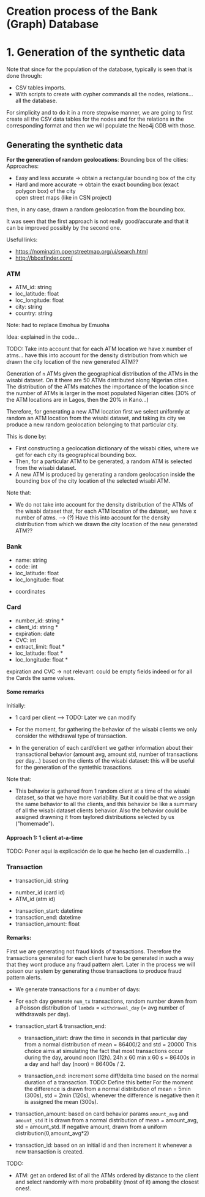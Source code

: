 
# Creation process of the Bank (Graph) Database

# 1. Generation of the synthetic data

Note that since for the population of the database, typically is seen that is done through:
- CSV tables imports.
- With scripts to create with cypher commands all the nodes, relations... all the database.

For simplicity and to do it in a more stepwise manner, we are going to first create all the CSV data tables for the nodes and for the relations in the corresponding format and then we will populate the Neo4j GDB with those.

## Generating the synthetic data

**For the generation of random geolocations**:
Bounding box of the cities:
Approaches:
 - Easy and less accurate -> obtain a rectangular bounding box of the city  
 - Hard and more accurate -> obtain the exact bounding box (exact polygon box) of the city  
   open street maps (like in CSN project)
 
then, in any case, drawn a random geolocation from the bounding box.

It was seen that the first approach is not really good/accurate and that it can be improved
possibly by the second one.

Useful links:

- https://nominatim.openstreetmap.org/ui/search.html
- http://bboxfinder.com/ 


### ATM

- ATM_id: string
- loc_latitude: float
- loc_longitude: float
- city: string
- country: string

Note: had to replace Emohua by Emuoha 

Idea: explained in the code...

TODO: Take into account that for each ATM location we have x number of atms... have this into account for the density distribution 
from which we drawn the city location of the new generated ATM??

Generation of `n` ATMs given the geographical distribution of the ATMs in the wisabi dataset. On it there are 50 ATMs distributed along Nigerian cities. The distribution of the ATMs matches the importance of the location since the number of ATMs is larger in the most populated Nigerian cities (30% of the ATM locations are in Lagos, then the 20% in Kano...)

Therefore, for generating a new ATM location first we select uniformly at random an ATM location from the wisabi dataset, and taking its city we produce a new random geolocation belonging to that particular city. 

This is done by:
- First constructing a geolocation dictionary of the wisabi cities, where we get for each city its geographical bounding box. 
- Then, for a particular ATM to be generated, a random ATM is selected from the wisabi dataset.
- A new ATM is produced by generating a random geolocation inside the bounding box of the city location of the selected wisabi ATM.

Note that: 

- We do not take into account for the density distribution of the ATMs of the wisabi dataset that, for each ATM location of the dataset, we have x number of atms.
--> (?) Have this into account for the density distribution from which we drawn the city location of the new generated ATM??

### Bank

- name: string
- code: int
- loc_latitude: float
- loc_longitude: float

* coordinates

### Card

- number_id: string * 
- client_id: string * 
- expiration: date
- CVC: int
- extract_limit: float * 
- loc_latitude: float * 
- loc_longitude: float *

expiration and CVC -> not relevant: could be empty fields indeed or for all the Cards the same values.

#### Some remarks

Initially:
- 1 card per client --> TODO: Later we can modify

- For the moment, for gathering the behavior of the wisabi clients we only consider the withdrawal type of transaction.

- In the generation of each card/client we gather information about their
transactional behavior (amount avg, amount std, number of transactions per day...) based on the clients of the wisabi dataset: this will be useful for the generation of the syntethic trasactions.

Note that:
  - This behavior is gathered from 1 random client at a time of the wisabi dataset, so that we have more variability. But it could be that we assign the same behavior to all the clients, and this behavior be like a summary of all the wisabi dataset clients behavior. 
  Also the behavior could be assigned drawning it from taylored distributions selected by us ("homemade").

#### Approach 1: 1 client at-a-time


TODO: Poner aqui la explicación de lo que he hecho (en el cuadernillo...)


### Transaction

- transaction_id: string
+ number_id (card id)
+ ATM_id    (atm id)
- transaction_start: datetime
- transaction_end: datetime
- transaction_amount: float

#### Remarks:

First we are generating not fraud kinds of transactions. Therefore the transactions generated for each client have to be generated in such a way that they wont produce any fraud pattern alert. Later in the process we will poison our system by generating those transactions to produce fraud pattern alerts.

- We generate transactions for a `d` number of days:

- For each day generate `num_tx` transactions, random number drawn from a Poisson distribution
of `lambda` = `withdrawal_day` (= avg number of withdrawals per day).

- transaction_start & transaction_end:

  - transaction_start: draw the time in seconds in that particular day from a normal distribution of mean = 86400/2 and std = 20000
  This choice aims at simulating the fact that most transactions occur during the day, around noon (12h). 24h x 60 min x 60 s = 86400s in a day and half day (noon) = 86400s / 2.

  - transaction_end: increment some diff/delta time based on the normal duration of a transaction.
  TODO: Define this better
  For the moment the difference is drawn from a normal distribution of mean = 5min (300s), std = 2min (120s), whenever the difference is negative then it is assigned the mean (300s).

- transaction_amount: based on card behavior params `amount_avg` and `amount_std`
  it is drawn from a normal distribution of mean = amount_avg, std = amount_std.
  If negative amount, drawn from a uniform distribution(0,amount_avg*2)

- transaction_id: based on an initial id and then increment it whenever a new transaction is created.


TODO: 
- ATM: get an ordered list of all the ATMs ordered by distance to the client and select randomly with more probability (most of it) among the closest ones!.


